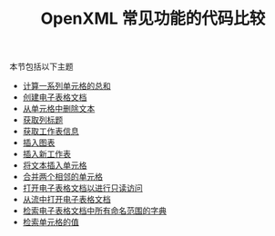 ﻿---
title: OpenXML 常见功能的代码比较
type: docs
weight: 10
url: /zh/net/code-comparison-for-common-features-with-openxml/
---
本节包括以下主题

- [计算一系列单元格的总和](/cells/zh/net/calculate-the-sum-of-a-range-of-cells/)
- [创建电子表格文档](/cells/zh/net/create-a-spreadsheet-document/)
- [从单元格中删除文本](/cells/zh/net/delete-text-from-a-cell/)
- [获取列标题](/cells/zh/net/get-a-column-heading/)
- [获取工作表信息](/cells/zh/net/get-worksheet-information/)
- [插入图表](/cells/zh/net/insert-a-chart/)
- [插入新工作表](/cells/zh/net/insert-a-new-worksheet/)
- [将文本插入单元格](/cells/zh/net/insert-text-into-a-cell/)
- [合并两个相邻的单元格](/cells/zh/net/merge-two-adjacent-cells/)
- [打开电子表格文档以进行只读访问](/cells/zh/net/open-a-spreadsheet-document-for-read-only-access/)
- [从流中打开电子表格文档](/cells/zh/net/open-a-spreadsheet-document-from-a-stream/)
- [检索电子表格文档中所有命名范围的字典](/cells/zh/net/retrieve-a-dictionary-of-all-named-ranges-in-a-spreadsheet-document/)
- [检索单元格的值](/cells/zh/net/retrieve-the-values-of-cells/)
